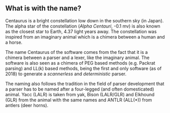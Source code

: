 ## What is with the name?

Centaurus is a bright constellation low down in the southern sky (in Japan).
The alpha star of the constellation (*Alpha Centauri*, -0.1 mv) is also known as the closest star to Earth, 4.37 light years away.
The constellation was inspired from an imaginary animal which is a chimera between a human and a horse.

The name Centaurus of the software comes from the fact that it is a chimera between a parser and a lexer, like the imaginary animal.
The software is also seen as a chimera of PEG based methods (e.g. Packrat parsing) and LL(k) based methods,
being the first and only software (as of 2018) to generate a *scannerless* and *deterministic* parser.

The naming also follows the tradition in the field of parser development that a parser has to be named after a four-legged (and often domesticated) animal.
Yacc (LALR) is taken from yak, Bison (LALR/GLR) and Elkhound (GLR) from the animal with the same names and ANTLR (ALL(*)) from antlers (deer horns).